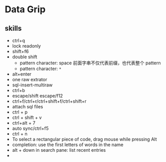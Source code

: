 
# Data Grip

## skills

- ctrl+q
- lock readonly
- shift+f6
- double shift
    - pattern character: space 前面字串不仅代表前缀，也代表整个 pattern
    - pattern character: `*`
- alt+enter
- one raw extrator
- sql-insert-multiraw
- ctrl+b
- escape/shift escape/f12
- ctrl+f/ctrl+r/ctrl+shift+f/ctrl+shift+r
- attach sql files
- ctrl + p
- ctrl + shift + v
- ctrl+alt + 7
- auto sync/ctrl+f5
- ctrl + n
- To select a rectangular piece of code, drag mouse while pressing Alt
- completion: use the first letters of words in the name
- alt + down in search pane: list recent entries
- 
